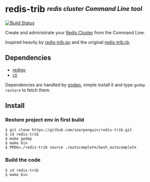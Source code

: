 # **redis-trib** <sup><sub>_redis cluster Command Line tool_</sub></sup>
[![Build Status](https://travis-ci.org/soarpenguin/redis-trib.svg?branch=master)](https://travis-ci.org/soarpenguin/redis-trib)

Create and administrate your [Redis Cluster][cluster-tutorial] from the Command Line.

Inspired heavily by [redis-trib.go][] and the original [redis-trib.rb][].

## Dependencies

* [redigo][]
* [cli][]

Dependencies are handled by [godep][], simple install it and type `godep restore` to fetch them.

## Install

### Restore project env in first build
```console
$ git clone https://github.com/soarpenguin/redis-trib.git
$ cd redis-trib
$ make godep
$ make bin
$ PROG=./redis-trib source ./autocomplete/bash_autocomplete
```

### Build the code
```console
$ cd redis-trib
$ make bin
```

[cluster-tutorial]: http://redis.io/topics/cluster-tutorial
[redis-trib.go]: https://github.com/badboy/redis-trib.go
[redis-trib.rb]: https://github.com/antirez/redis/blob/unstable/src/redis-trib.rb
[redigo]: https://github.com/garyburd/redigo/
[cli]: https://github.com/codegangsta/cli
[godep]: https://github.com/tools/godep
